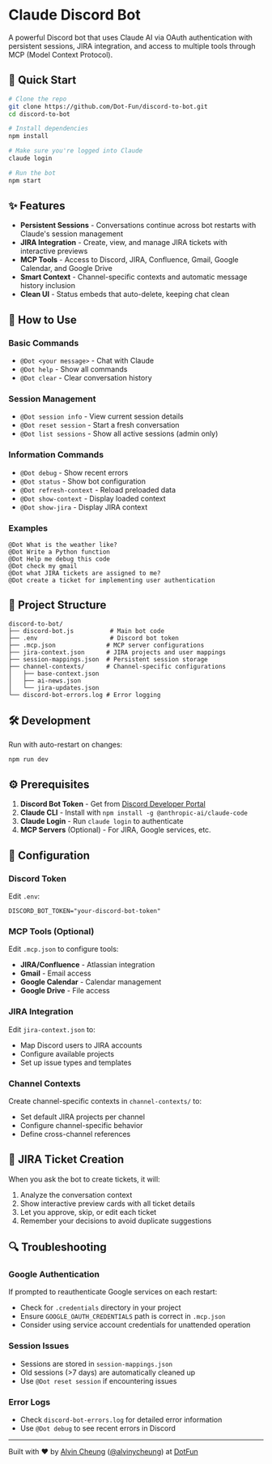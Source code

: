 # Claude Discord Bot

A powerful Discord bot that uses Claude AI via OAuth authentication with persistent sessions, JIRA integration, and access to multiple tools through MCP (Model Context Protocol).

## 🚀 Quick Start

```bash
# Clone the repo
git clone https://github.com/Dot-Fun/discord-to-bot.git
cd discord-to-bot

# Install dependencies
npm install

# Make sure you're logged into Claude
claude login

# Run the bot
npm start
```

## ✨ Features

- **Persistent Sessions** - Conversations continue across bot restarts with Claude's session management
- **JIRA Integration** - Create, view, and manage JIRA tickets with interactive previews
- **MCP Tools** - Access to Discord, JIRA, Confluence, Gmail, Google Calendar, and Google Drive
- **Smart Context** - Channel-specific contexts and automatic message history inclusion
- **Clean UI** - Status embeds that auto-delete, keeping chat clean

## 🤖 How to Use

### Basic Commands
- `@Dot <your message>` - Chat with Claude
- `@Dot help` - Show all commands
- `@Dot clear` - Clear conversation history

### Session Management
- `@Dot session info` - View current session details
- `@Dot reset session` - Start a fresh conversation
- `@Dot list sessions` - Show all active sessions (admin only)

### Information Commands
- `@Dot debug` - Show recent errors
- `@Dot status` - Show bot configuration
- `@Dot refresh-context` - Reload preloaded data
- `@Dot show-context` - Display loaded context
- `@Dot show-jira` - Display JIRA context

### Examples
```
@Dot What is the weather like?
@Dot Write a Python function
@Dot Help me debug this code
@Dot check my gmail
@Dot what JIRA tickets are assigned to me?
@Dot create a ticket for implementing user authentication
```

## 📁 Project Structure

```
discord-to-bot/
├── discord-bot.js          # Main bot code
├── .env                    # Discord bot token
├── .mcp.json              # MCP server configurations
├── jira-context.json      # JIRA projects and user mappings
├── session-mappings.json  # Persistent session storage
├── channel-contexts/      # Channel-specific configurations
│   ├── base-context.json
│   ├── ai-news.json
│   └── jira-updates.json
└── discord-bot-errors.log # Error logging
```

## 🛠️ Development

Run with auto-restart on changes:
```bash
npm run dev
```

## ⚙️ Prerequisites

1. **Discord Bot Token** - Get from [Discord Developer Portal](https://discord.com/developers/applications)
2. **Claude CLI** - Install with `npm install -g @anthropic-ai/claude-code`
3. **Claude Login** - Run `claude login` to authenticate
4. **MCP Servers** (Optional) - For JIRA, Google services, etc.

## 🔧 Configuration

### Discord Token
Edit `.env`:
```env
DISCORD_BOT_TOKEN="your-discord-bot-token"
```

### MCP Tools (Optional)
Edit `.mcp.json` to configure tools:
- **JIRA/Confluence** - Atlassian integration
- **Gmail** - Email access
- **Google Calendar** - Calendar management
- **Google Drive** - File access

### JIRA Integration
Edit `jira-context.json` to:
- Map Discord users to JIRA accounts
- Configure available projects
- Set up issue types and templates

### Channel Contexts
Create channel-specific contexts in `channel-contexts/` to:
- Set default JIRA projects per channel
- Configure channel-specific behavior
- Define cross-channel references

## 🎯 JIRA Ticket Creation

When you ask the bot to create tickets, it will:
1. Analyze the conversation context
2. Show interactive preview cards with all ticket details
3. Let you approve, skip, or edit each ticket
4. Remember your decisions to avoid duplicate suggestions

## 🔍 Troubleshooting

### Google Authentication
If prompted to reauthenticate Google services on each restart:
- Check for `.credentials` directory in your project
- Ensure `GOOGLE_OAUTH_CREDENTIALS` path is correct in `.mcp.json`
- Consider using service account credentials for unattended operation

### Session Issues
- Sessions are stored in `session-mappings.json`
- Old sessions (>7 days) are automatically cleaned up
- Use `@Dot reset session` if encountering issues

### Error Logs
- Check `discord-bot-errors.log` for detailed error information
- Use `@Dot debug` to see recent errors in Discord

---

Built with ❤️ by [Alvin Cheung](mailto:alvinycheung@gmail.com) ([@alvinycheung](https://github.com/alvinycheung)) at [DotFun](https://dotfun.co)